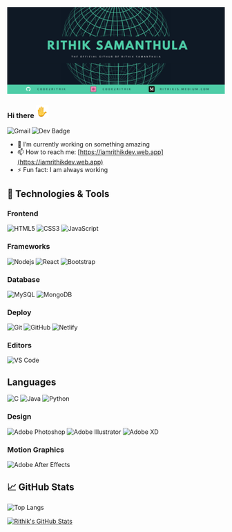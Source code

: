 <img alt="banner" src="https://raw.githubusercontent.com/Code2Rithik/Code2Rithik/master/banner.png">

### Hi there <img alt="wave" src="https://raw.githubusercontent.com/Code2Rithik/Code2Rithik/master/wave-animated.gif" width="30px">

![Gmail](https://img.shields.io/badge/-rithikdeveloper754@gmail.com-EA4335?logo=gmail&logoColor=white&style=for-the-badge&link=mailto:rithikdeveloper754@gmail.com)
![Dev Badge](https://img.shields.io/badge/-DEV-000?&style=for-the-badge)

- 🔭 I’m currently working on something amazing
- 📫 How to reach me: [https://iamrithikdev.web.app](https://iamrithikdev.web.app)
- ⚡ Fun fact: I am always working

## 🔧 Technologies & Tools

### Frontend

![HTML5](https://img.shields.io/badge/-Html5-E34F26?logo=html5&logoColor=white&style=for-the-badge)
![CSS3](https://img.shields.io/badge/-Css3-1572B6?logo=css3&logoColor=white&style=for-the-badge)
![JavaScript](https://img.shields.io/badge/-Javascript-F7DF1E?logo=javascript&logoColor=black&style=for-the-badge)

### Frameworks

![Nodejs](https://img.shields.io/badge/-Nodejs-339933?style=for-the-badge&logo=Node.js)
![React](https://img.shields.io/badge/-React-61DAFB?logo=react&logoColor=black&style=for-the-badge)
![Bootstrap](https://img.shields.io/badge/-Bootstrap-7952B3?logo=bootstrap&logoColor=white&style=for-the-badge)

### Database

![MySQL](https://img.shields.io/badge/-mysql-4479A1?logo=mysql&logoColor=white&style=for-the-badge)
![MongoDB](https://img.shields.io/badge/-mongodb-47A248?logo=mongodb&logoColor=white&style=for-the-badge)

### Deploy

![Git](https://img.shields.io/badge/-Git-black?style=flat-square&logo=git)
![GitHub](https://img.shields.io/badge/-GitHub-181717?style=flat-square&logo=github)
![Netlify](https://img.shields.io/badge/-Netlify-000000?style=flat-square&logo=netlify)

### Editors

![VS Code](http://img.shields.io/badge/-VS%20Code-007ACC?style=flat-square&logo=visual-studio-code)

## Languages

![C](https://img.shields.io/badge/-3d3d3d?style=flat-square&logo=c&logoColor=white&link=https://github.com/pranjaljain0)
![Java](https://img.shields.io/badge/-3d3d3d?style=flat-square&logo=java&logoColor=white&link=https://github.com/pranjaljain0)
![Python](https://img.shields.io/badge/-3d3d3d?style=flat-square&logo=python&logoColor=white&link=https://github.com/pranjaljain0)

### Design

![Adobe Photoshop](http://img.shields.io/badge/-Abode%20Photoshop-26C9FF?style=flat-square&logo=adobe-photoshop&logoColor=ffffff)
![Adobe Illustrator](http://img.shields.io/badge/-Abode%20Illustrator-FC8F30?style=flat-square&logo=adobe-illustrator&logoColor=ffffff)
![Adobe XD](http://img.shields.io/badge/-Abode%20XD-fe61f6?style=flat-square&logo=adobe-XD&logoColor=ffffff)

### Motion Graphics

![Adobe After Effects](http://img.shields.io/badge/-Adobe%20After%20Effects-3C4858?style=flat-square&logo=adobe-after-effects)

## &#x1f4c8; GitHub Stats

![Top Langs](https://github-readme-stats.vercel.app/api/top-langs/?username=code2rithik&layout=compact&&theme="alogolia")

<a href="https://github.com/Code2Rithik">
  <img align="center" src="https://github-readme-stats.vercel.app/api?username=code2rithik&layout=compact&show_icons=true&line_height=27&count_private=true&&theme=algolia" alt="Rithik's GitHub Stats" />
</a>
